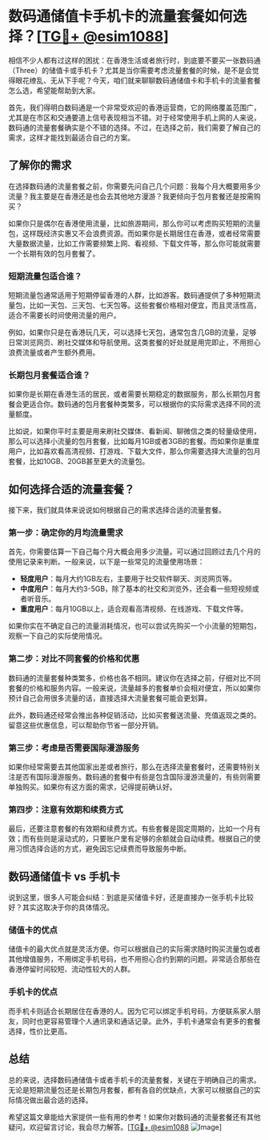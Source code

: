# 数码通储值卡手机卡的流量套餐如何选择？[[TG💪+ @esim1088](https://t.me/s/esim1088)]

相信不少人都有过这样的困扰：在香港生活或者旅行时，到底要不要买一张数码通（Three）的储值卡或手机卡？尤其是当你需要考虑流量套餐的时候，是不是会觉得眼花缭乱、无从下手呢？今天，咱们就来聊聊数码通储值卡和手机卡的流量套餐怎么选，希望能帮助到大家。

首先，我们得明白数码通是一个非常受欢迎的香港运营商，它的网络覆盖范围广，尤其是在市区和交通要道上信号表现相当不错。对于经常使用手机上网的人来说，数码通的流量套餐确实是个不错的选择。不过，在选择之前，我们需要了解自己的需求，这样才能找到最适合自己的方案。

## **了解你的需求**

在选择数码通的流量套餐之前，你需要先问自己几个问题：我每个月大概要用多少流量？我主要是在香港还是也会去其他地方漫游？我更倾向于包月套餐还是按需购买？

如果你只是偶尔在香港使用流量，比如旅游期间，那么你可以考虑购买短期的流量包，这样既经济实惠又不会浪费资源。而如果你是长期居住在香港，或者经常需要大量数据流量，比如工作需要频繁上网、看视频、下载文件等，那么你可能就需要一个长期有效的包月套餐了。

### **短期流量包适合谁？**

短期流量包通常适用于短期停留香港的人群，比如游客。数码通提供了多种短期流量包，比如一天包、三天包、七天包等。这些套餐价格相对便宜，而且灵活性高，适合不需要长时间使用流量的用户。

例如，如果你只是在香港玩几天，可以选择七天包，通常包含几GB的流量，足够日常浏览网页、刷社交媒体和导航使用。这类套餐的好处就是用完即止，不用担心浪费流量或者产生额外费用。

### **长期包月套餐适合谁？**

如果你是长期在香港生活的居民，或者需要长期稳定的数据服务，那么长期包月套餐会更适合你。数码通的包月套餐种类繁多，可以根据你的实际需求选择不同的流量额度。

比如说，如果你平时主要是用来刷社交媒体、看新闻、聊微信之类的轻量级使用，那么可以选择小流量的包月套餐，比如每月1GB或者3GB的套餐。而如果你是重度用户，比如喜欢看高清视频、打游戏、下载大文件，那么你需要选择大流量的包月套餐，比如10GB、20GB甚至更大的流量包。

## **如何选择合适的流量套餐？**

接下来，我们就具体来说说如何根据自己的需求选择合适的流量套餐。

### **第一步：确定你的月均流量需求**

首先，你需要估算一下自己每个月大概会用多少流量。可以通过回顾过去几个月的使用记录来判断。一般来说，以下是一些常见的流量使用场景：

- **轻度用户**：每月大约1GB左右，主要用于社交软件聊天、浏览网页等。
- **中度用户**：每月大约3-5GB，除了基本的社交和浏览外，还会看一些短视频或者听音乐。
- **重度用户**：每月10GB以上，适合观看高清视频、在线游戏、下载文件等。

如果你实在不确定自己的流量消耗情况，也可以尝试先购买一个小流量的短期包，观察一下自己的实际使用情况。

### **第二步：对比不同套餐的价格和优惠**

数码通的流量套餐种类繁多，价格也各不相同。建议你在选择之前，仔细对比不同套餐的价格和服务内容。一般来说，流量越多的套餐单价会相对便宜，所以如果你预计自己会用很多流量的话，直接选择大流量套餐可能会更划算。

此外，数码通还经常会推出各种促销活动，比如买套餐送流量、充值返现之类的。留意这些优惠信息，可以帮助你节省一部分开销。

### **第三步：考虑是否需要国际漫游服务**

如果你经常需要去其他国家出差或者旅行，那么在选择流量套餐时，还需要特别关注是否有国际漫游服务。数码通的套餐中有些是包含国际漫游流量的，有些则需要单独购买。如果你有这方面的需求，记得提前确认好。

### **第四步：注意有效期和续费方式**

最后，还要注意套餐的有效期和续费方式。有些套餐是固定周期的，比如一个月有效；而有些则是滚动式的，只要账户里有足够的余额就会自动续费。根据自己的使用习惯选择合适的方式，避免因忘记续费而导致服务中断。

## **数码通储值卡 vs 手机卡**

说到这里，很多人可能会纠结：到底是买储值卡好，还是直接办一张手机卡比较好？其实这取决于你的具体情况。

### **储值卡的优点**

储值卡的最大优点就是灵活方便。你可以根据自己的实际需求随时购买流量包或者其他增值服务，不用绑定手机号码，也不用担心合约到期的问题。非常适合那些在香港停留时间较短、流动性较大的人群。

### **手机卡的优点**

而手机卡则适合长期居住在香港的人。因为它可以绑定手机号码，方便联系家人朋友，同时也更容易管理个人通讯录和通话记录。此外，手机卡通常会有更多的套餐选择，性价比更高。

## **总结**

总的来说，选择数码通储值卡或者手机卡的流量套餐，关键在于明确自己的需求。无论是短期流量包还是长期包月套餐，都有各自的优缺点，大家可以根据自己的实际情况做出最合适的选择。

希望这篇文章能给大家提供一些有用的参考！如果你对数码通的流量套餐还有其他疑问，欢迎留言讨论，我会尽力解答。[[TG💪+ @esim1088](https://t.me/s/esim1088) ![Image](https://i.postimg.cc/4NQfJmqS/Snipaste-2025-05-13-00-14-12.png)]